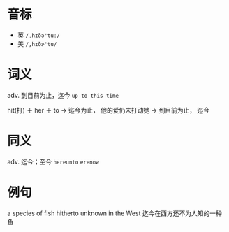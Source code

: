 # 音标

- 英 `/ˌhɪðə'tuː/`
- 美 `/,hɪðɚ'tu/`

# 词义

adv. 到目前为止，迄今
`up to this time`



hit(打) ＋ her ＋ to → 迄今为止， 他的爱仍未打动她 → 到目前为止， 迄今

# 同义

adv. 迄今；至今
`hereunto` `erenow`

# 例句

a species of fish hitherto unknown in the West
迄今在西方还不为人知的一种鱼


